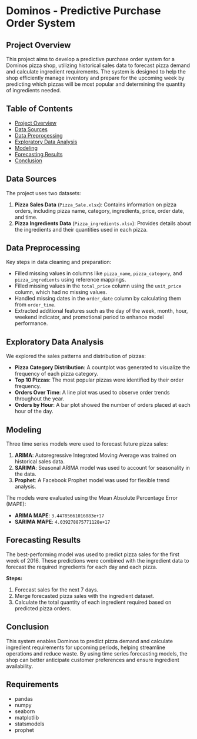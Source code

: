 # Dominos - Predictive Purchase Order System

## Project Overview
This project aims to develop a predictive purchase order system for a Dominos pizza shop, utilizing historical sales data to forecast pizza demand and calculate ingredient requirements. The system is designed to help the shop efficiently manage inventory and prepare for the upcoming week by predicting which pizzas will be most popular and determining the quantity of ingredients needed.

## Table of Contents
- [Project Overview](#project-overview)
- [Data Sources](#data-sources)
- [Data Preprocessing](#data-preprocessing)
- [Exploratory Data Analysis](#exploratory-data-analysis)
- [Modeling](#modeling)
- [Forecasting Results](#forecasting-results)
- [Conclusion](#conclusion)

## Data Sources
The project uses two datasets:
1. **Pizza Sales Data** (`Pizza_Sale.xlsx`): Contains information on pizza orders, including pizza name, category, ingredients, price, order date, and time.
2. **Pizza Ingredients Data** (`Pizza_ingredients.xlsx`): Provides details about the ingredients and their quantities used in each pizza.

## Data Preprocessing
Key steps in data cleaning and preparation:
- Filled missing values in columns like `pizza_name`, `pizza_category`, and `pizza_ingredients` using reference mappings.
- Filled missing values in the `total_price` column using the `unit_price` column, which had no missing values.
- Handled missing dates in the `order_date` column by calculating them from `order_time`.
- Extracted additional features such as the day of the week, month, hour, weekend indicator, and promotional period to enhance model performance.

## Exploratory Data Analysis
We explored the sales patterns and distribution of pizzas:
- **Pizza Category Distribution**: A countplot was generated to visualize the frequency of each pizza category.
- **Top 10 Pizzas**: The most popular pizzas were identified by their order frequency.
- **Orders Over Time**: A line plot was used to observe order trends throughout the year.
- **Orders by Hour**: A bar plot showed the number of orders placed at each hour of the day.

## Modeling
Three time series models were used to forecast future pizza sales:
1. **ARIMA**: Autoregressive Integrated Moving Average was trained on historical sales data.
2. **SARIMA**: Seasonal ARIMA model was used to account for seasonality in the data.
3. **Prophet**: A Facebook Prophet model was used for flexible trend analysis.

The models were evaluated using the Mean Absolute Percentage Error (MAPE):
- **ARIMA MAPE**: `3.44785661016083e+17`
- **SARIMA MAPE**: `4.039278875771128e+17`

## Forecasting Results
The best-performing model was used to predict pizza sales for the first week of 2016. These predictions were combined with the ingredient data to forecast the required ingredients for each day and each pizza.

**Steps:**
1. Forecast sales for the next 7 days.
2. Merge forecasted pizza sales with the ingredient dataset.
3. Calculate the total quantity of each ingredient required based on predicted pizza orders.


## Conclusion
This system enables Dominos to predict pizza demand and calculate ingredient requirements for upcoming periods, helping streamline operations and reduce waste. By using time series forecasting models, the shop can better anticipate customer preferences and ensure ingredient availability.



## Requirements
- pandas
- numpy
- seaborn
- matplotlib
- statsmodels
- prophet

